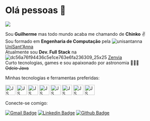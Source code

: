 
# Olá pessoas 👋
![](https://media.giphy.com/media/vVtI6TVa5qf7i/giphy.gif)

Sou **Guilherme** mas todo mundo acaba me chamando de **Chinko** ✌️ <br/>
Sou formado em **Engenharia de Computação** pela ![unisantanna](https://user-images.githubusercontent.com/43765331/108933003-1865e600-7629-11eb-8229-4706577a8d98.png) [UniSant'Anna](https://unisantanna.br) <br/>
Atualmente sou **Dev. Full Stack** na ![dc56a76f94436c5e1ce763e6fa236309_25x25](https://user-images.githubusercontent.com/43765331/108931853-2286e500-7627-11eb-9174-2a3b40ab4170.png)     [Zenvia](http://zenvia.com) <br/>
Curto tecnologias, games e sou apaixonado por astronomia 🚀🌌🔭 <br/>
~~Odeio Java~~

Minhas tecnologias e ferramentas preferidas:

<p>
  <img height="32" width="32" src="https://unpkg.com/simple-icons@3.13.0/icons/javascript.svg" alt="JS"/>
  <img height="32" width="32" src="https://unpkg.com/simple-icons@3.13.0/icons/typescript.svg" alt="JS"/>
  <img height="32" width="32" src="https://unpkg.com/simple-icons@3.13.0/icons/angular.svg" alt="JS"/>
  <img height="32" width="32" src="https://unpkg.com/simple-icons@3.13.0/icons/react.svg" alt="JS"/>
  <img height="32" width="32" src="https://unpkg.com/simple-icons@3.13.0/icons/node-dot-js.svg" alt="JS"/>
  <img height="32" width="32" src="https://unpkg.com/simple-icons@3.13.0/icons/ruby.svg" alt="JS"/>
  <img height="32" width="32" src="https://unpkg.com/simple-icons@3.13.0/icons/elixir.svg" alt="JS"/>
  <img height="32" width="32" src="https://unpkg.com/simple-icons@3.13.0/icons/mongodb.svg" alt="JS"/>
</p>

Conecte-se comigo:

[![Gmail Badge](https://img.shields.io/badge/Gmail-c14438?style=flat&logo=Gmail&logoColor=white)](mailto:chinkogui@gmail.com "Connect via Email") [![Linkedin Badge](https://img.shields.io/badge/-LinkedIn-0072b1?style=flat&logo=Linkedin&logoColor=white)](https://www.linkedin.com/in/guilherme-grande-chinko-565201167/ "Connect on LinkedIn") [![Github Badge](https://img.shields.io/badge/-GitHub-000000?style=flat&logo=Github&logoColor=white)](https://www.github.com/chinkogui/ "Connect on GitHub")
